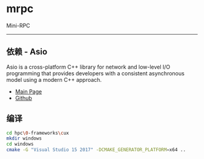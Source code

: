 # mrpc

Mini-RPC

---

## 依赖 - Asio

Asio is a cross-platform C++ library for network and low-level I/O programming that provides developers with a consistent asynchronous model using a modern C++ approach.
* [Main Page](https://think-async.com/Asio/)
* [Github](https://github.com/chriskohlhoff/asio)

## 编译

```bash
cd hpc\0-frameworks\cux
mkdir windows
cd windows
cmake -G "Visual Studio 15 2017" -DCMAKE_GENERATOR_PLATFORM=x64 ..
```